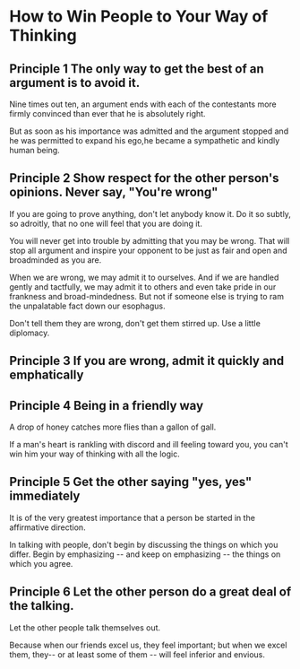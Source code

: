 # How to Win People to Your Way of Thinking



## Principle 1 The only way to get the best of an argument is to avoid it.

Nine times out ten, an argument ends with each of the contestants more firmly convinced than ever that he is absolutely right.

But as soon as his importance was admitted and the argument stopped and he was permitted to expand his ego,he became a sympathetic and kindly human being.



## Principle 2 Show respect for the other person's opinions. Never say, "You're wrong"

If you are going to prove anything, don't let anybody know it. Do it so subtly, so adroitly, that no one will feel that you are doing it.

You will never get into trouble by admitting that you may be wrong. That will stop all argument and inspire your opponent to be just as fair and open and broadminded as you are.

When we are wrong, we may admit it to ourselves. And if we are handled gently and tactfully, we may admit it to others and even take pride in our frankness and broad-mindedness. But not if someone else is trying to ram the unpalatable fact down our esophagus.

Don't tell them they are wrong, don't get them stirred up. Use a little diplomacy.



## Principle 3 If you are wrong, admit it quickly and emphatically

## Principle 4 Being in a  friendly way

A drop of  honey catches more flies than a gallon of gall.

If a man's heart is rankling with discord and ill feeling toward you, you can't win him your way of thinking with all the logic.

## Principle 5 Get the other saying "yes, yes" immediately

It is of the very greatest importance that a person be started in the affirmative direction.

In talking with people, don't begin by discussing the things on which you differ. Begin by emphasizing -- and keep on emphasizing -- the things on which you agree.

## Principle 6  Let the other person do a great deal of the talking.

Let the other people talk themselves out.

Because when our friends excel us, they feel important; but when we excel them, they-- or at least some of them -- will feel inferior and envious.